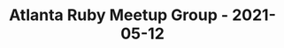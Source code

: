 ---
layout: post
title: Atlanta Ruby Meetup Group - 2021-05-12
datetime: '2021-05-12T18:30:00-04:00'
name: Atlanta Ruby Meetup Group
external_url: https://www.meetup.com/atlantaruby/events/275348499/
online_event: true
year_month: 2021-05
---